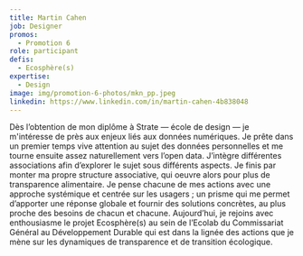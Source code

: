 ```yaml
---
title: Martin Cahen
job: Designer
promos:
  - Promotion 6
role: participant
defis:
  - Ecosphère(s)
expertise:
  - Design
image: img/promotion-6-photos/mkn_pp.jpeg
linkedin: https://www.linkedin.com/in/martin-cahen-4b838048
---
```


Dès l’obtention de mon diplôme à Strate — école de design — je m'intéresse de près aux enjeux liés aux données numériques. Je prête dans un premier temps vive attention au sujet des données personnelles et me tourne ensuite assez naturellement vers l’open data. J’intègre différentes associations afin d’explorer le sujet sous différents aspects. Je finis par monter ma propre structure associative, qui oeuvre alors pour plus de transparence alimentaire. Je pense chacune de mes actions avec une approche systémique et centrée sur les usagers ; un prisme qui me permet d’apporter une réponse globale et fournir des solutions concrètes, au plus proche des besoins de chacun et chacune.
Aujourd’hui, je rejoins avec enthousiasme le projet Ecosphère(s) au sein de l’Ecolab du Commissariat Général au Développement Durable qui est dans la lignée des actions que je mène sur les dynamiques de transparence et de transition écologique.
